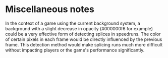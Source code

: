 # Miscellaneous notes

In the context of a game using the current background system, a background with a slight decrease in opacity (#000000f6 for example) could be a very effective form of detecting splices in speedruns. The color of certain pixels in each frame would be directly influenced by the previous frame. This detection method would make splicing runs much more difficult without impacting players or the game's performance significantly.
